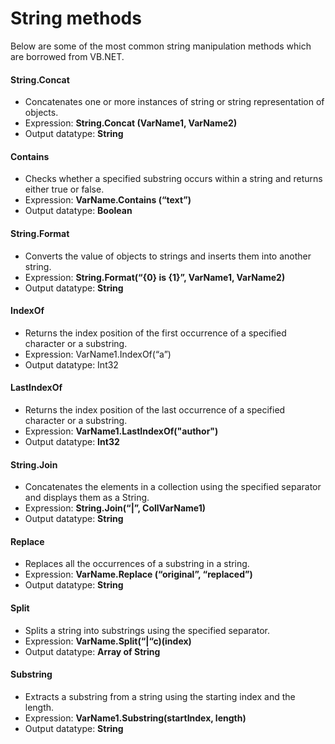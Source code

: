 # String methods  

Below are some of the most common string manipulation methods which are borrowed from VB.NET.

#### String.Concat
- Concatenates one or more instances of string or string representation of objects.  
- Expression: **String.Concat (VarName1, VarName2)**
- Output datatype: **String**
#### Contains
- Checks whether a specified substring occurs within a string and returns either true or false.  
- Expression: **VarName.Contains (“text”)**
- Output datatype: **Boolean**
#### String.Format
- Converts the value of objects to strings and inserts them into another string.   
- Expression: **String.Format(“{0} is {1}”, VarName1, VarName2)**
- Output datatype: **String**
#### IndexOf
- Returns the index position of the first occurrence of a specified character or a substring. 
- Expression: VarName1.IndexOf(“a”)
- Output datatype: Int32
#### LastIndexOf
- Returns the index position of the last occurrence of a specified character or a substring.
- Expression: **VarName1.LastIndexOf("author")**
- Output datatype: **Int32**
#### String.Join
- Concatenates the elements in a collection using the specified separator and displays them as a String.  
- Expression: **String.Join(“|”, CollVarName1)**
- Output datatype: **String**
#### Replace
- Replaces all the occurrences of a substring in a string.  
- Expression: **VarName.Replace (“original”, “replaced”)**
- Output datatype: **String**
#### Split
- Splits a string into substrings using the specified separator.  
- Expression: **VarName.Split(“|“c)(index)**
- Output datatype: **Array of String**
#### Substring
- Extracts a substring from a string using the starting index and the length.  
- Expression: **VarName1.Substring(startIndex, length)**
- Output datatype: **String**
